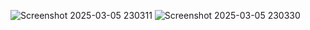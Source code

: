 ![Screenshot 2025-03-05 230311](https://github.com/user-attachments/assets/d13cbc01-999c-4537-993a-8358197300c0)
![Screenshot 2025-03-05 230330](https://github.com/user-attachments/assets/a9039057-3e76-454d-9f33-e059144c38ac)
